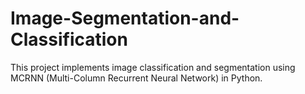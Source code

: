# Image-Segmentation-and-Classification
This project implements image classification and segmentation using MCRNN (Multi-Column Recurrent Neural Network) in Python.
